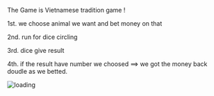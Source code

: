 The Game is Vietnamese tradition game ! 

1st. we choose animal  we want and bet money on that 

2nd. run for dice circling

3rd. dice give result 

4th. if the result have number we choosed ==> we got the money back doudle as we betted.


![loading](https://user-images.githubusercontent.com/75282610/158703100-19661eb2-6a00-468b-bfd5-860bf2c8f3cb.gif)
